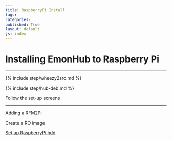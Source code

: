 ```yaml
---
title: RaspberryPi Install
tags: 
categories: 
published: True
layout: default
js: index
---
```


Installing EmonHub to Raspberry Pi
===================================

-----------------------------------

{% include step/wheezy2src.md %}

{% include step/hub-deb.md %}

Follow the set-up screens

-----------------------------

Adding a RFM2Pi

Create a RO image

[Set up RaspberryPi hdd]({{site.page}}install/raspberrypi/harddrive)





